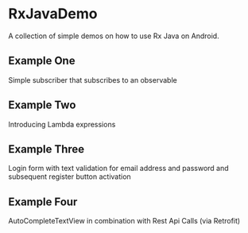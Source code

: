 # RxJavaDemo
A collection of simple demos on how to use Rx Java on Android.

## Example One
Simple subscriber that subscribes to an observable

## Example Two
Introducing Lambda expressions

## Example Three
Login form with text validation for email address and password and subsequent
register button activation

## Example Four
AutoCompleteTextView in combination with Rest Api Calls (via Retrofit)
